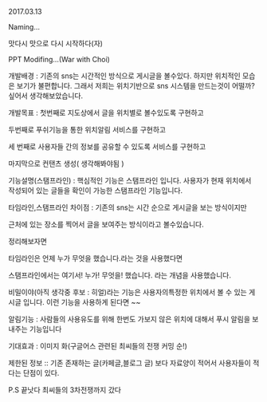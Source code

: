 2017.03.13

Naming…


맛다시
맛으로 다시 시작하다(자)


PPT Modifing…(War with Choi)

개발배경 : 기존의 sns는 시간적인 방식으로 게시글을 볼수있다. 하지만 위치적인 모습은 보기가 불편합니다. 그래서 저희는 위치기반으로 sns 시스템을 만드는것이 어떨까? 싶어서 생각해보았습니다.


개발목표 : 첫번째로 지도상에서 글을 위치별로 볼수있도록 구현하고

             
두번째로 푸쉬기능을 통한 위치알림 서비스를 구현하고

             
세 번째로 사용자들 간의 정보를 공유할 수 있도록 서비스를 구현하고

             
마지막으로 컨탠츠 생성( 생각해봐야됨 )


기능설명(스탬프라인) : 핵심적인 기능은 스탬프라인 입니다. 사용자가 현재 위치에서 작성되어 있는 글들을 확인이 가능한 스탬프라인 기능입니다.


타임라인,스탬프라인 차이점 : 기존의 sns는 시간 순으로 게시글을 보는 방식이지만

근처에 있는 장소를 찍어서 글을 보여주는 방식이라고 볼수있습니다.

정리해보자면

타임라인은 언제 누가 무엇을 했습니다.라는 것을 사용했다면

스탬프라인에서는 여기서! 누가! 무엇을! 했습니다. 라는 개념을 사용했습니다.


비밀이야(아직 생각중 후보 : 히얼)라는 기능은 사용자의특정한 위치에서 볼 수 있는 게시글 입니다. 이런 기능을 사용하게 된다면 ~~


알림기능 : 사람들의 사용유도를 위해 한번도 가보지 않은 위치에 대해서 푸시 알림을 보내주는 기능입니다


기대효과 : 이미지 화(구글어스 관련된 최씨들의 전쟁 커밍 순!)

제한된 정보 :: 기존 존재하는 글(카페글,블로그 글) 보다 자료양이 적어서 사용자들이 적다는 단점이 있다.


P.S 끝낫다 최씨들의 3차전쟁까지 갔다